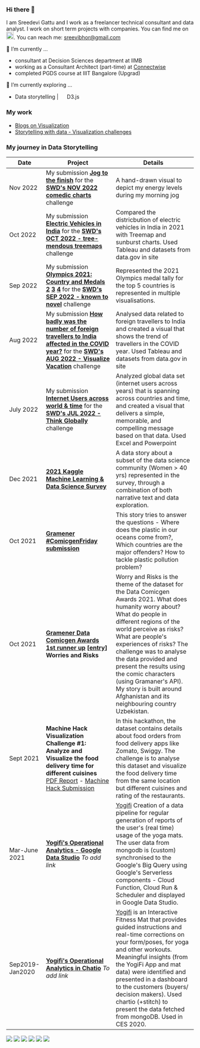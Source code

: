 ### Hi there 👋

I am Sreedevi Gattu and I work as a freelancer technical consultant and data analyst. I work on short term projects with companies. 
You can find me on <a href="https://www.linkedin.com/in/sreedevi-gattu/"><img src="https://simpleicons.org/icons/linkedin.svg" width="20"></a>.
You can reach me: <sreevibhor@gmail.com>

🔭 I’m currently  ...
- consultant at Decision Sciences department at IIMB
- working as a Consultant Architect (part-time) at [Connectwise](https://www.connectwise.com/) 
- completed PGDS course at IIIT Bangalore (Upgrad)

🌱 I’m currently exploring ... 
- Data storytelling | <img src= "https://avatars.githubusercontent.com/u/1562726?s=200&v=4" width="15"> D3.js

### My work
- [Blogs on Visualization](https://www.analyticsvidhya.com/blog/author/sreedevig/)
- [Storytelling with data - Visualization challenges](https://community.storytellingwithdata.com/members/sreedevi-gattu/gallery)



### My journey in Data Storytelling
| Date | Project | Details |
|---|---|---|
| Nov 2022 | My submission **[Jog to the finish](https://community.storytellingwithdata.com/challenges/nov-2022-comedic-charts/jog-to-the-finish)** for the **[SWD's NOV 2022 comedic charts](https://community.storytellingwithdata.com/challenges/nov-2022-comedic-charts)** challenge | A hand-drawn visual to depict my energy levels during my morning jog |
| Oct 2022 | My submission **[Electric Vehicles in India](https://github.com/sreedevigattu/electricvehicles/blob/main/README.md)** for the **[SWD's OCT 2022 - tree-mendous treemaps](https://community.storytellingwithdata.com/challenges/october-2022-tree-mendous-treemaps#accept-challenge)** challenge | Compared the districbution of electric vehicles in India in 2021 with Treemap and sunburst charts. Used Tableau and datasets from data.gov in site |
| Sep 2022 | My submission **[Olympics 2021: Country and Medals](https://github.com/sreedevigattu/olympics2021/blob/main/outputs/swd_sankey.png) [2](https://github.com/sreedevigattu/olympics2021/blob/main/outputs/swd_bar.png) [3](https://github.com/sreedevigattu/olympics2021/blob/main/outputs/swd_parcoord.png) [4](https://github.com/sreedevigattu/olympics2021/blob/main/outputs/swd_map.png)** for the **[SWD's SEP 2022 - known to novel](https://community.storytellingwithdata.com/challenges/sep-2022-known-to-novel)** challenge | Represented the 2021 Olympics medal tally for the top 5 countries is represented in multiple visualisations. |
| Aug 2022 | My submission **[How badly was the number of foreign travellers to India affected in the COVID year?](https://github.com/sreedevigattu/vacation/blob/main/vacation.png)** for the **[SWD's AUG 2022 - Visualize Vacation](https://community.storytellingwithdata.com/challenges/aug-2022-visualize-vacation/how-badly-was-the-number-of-foreign-travellers-to-)** challenge| Analysed data related to foreign travellers to India and created a visual that shows the trend of travellers in the COVID year. Used Tableau and datasets from data.gov in site |
| July 2022 | My submission **[Internet Users across world & time](https://github.com/sreedevigattu/internetusers/blob/main/internet.png)** for the **[SWD's JUL 2022 - Think Globally](https://community.storytellingwithdata.com/challenges/jul-2022-think-globally/internet-users)** challenge| Analyzed global data set (internet users across years) that is spanning across countries and time, and created a visual that delivers a simple, memorable, and compelling message based on that data. Used Excel and Powerpoint |
| Dec 2021 | **[2021 Kaggle Machine Learning & Data Science Survey](https://www.kaggle.com/sreedevigattu/women-40years-in-ml-ds)**| A data story about a subset of the data science community (Women > 40 yrs) represented in the survey, through a combination of both narrative text and data exploration.  |
| Oct 2021 | **[Gramener #ComicgenFriday submission](https://gramener.com/comicgenfriday/gallery?exercise=2021-Exercise-009)** | This story tries to answer the questions - Where does the plastic in our oceans come from?, Which countries are the major offenders? How to tackle plastic pollution problem? |
| Oct 2021 | **[Gramener Data Comicgen Awards 1st runner up](https://github.com/sreedevigattu/just-a-store/blob/main/Data%20Comicgen%20Awards%20-%202021%20-%201st%20Runner%20up.pdf) [[entry](https://gramener.com/comicgenfriday/awards/gallery2021?view=winners)] Worries and Risks** | Worry and Risks is the theme of the dataset for the Data Comicgen Awards 2021. What does humanity worry about? What do people in different regions of the world perceive as risks? What are people's experiences of risks? The challenge was to analyse the data provided and present the results using the comic characters (using Gramaner's API). My story is built around Afghanistan and its neighbouring country Uzbekistan. |
| Sept 2021 | **Machine Hack Visualization Challenge #1: Analyze and Visualize the food delivery time for different cuisines** [PDF Report](https://github.com/sreedevigattu/vizfood/blob/main/out/food_restaurant_v3.pdf) - [Machine Hack Submission](https://machinehack.com/hackathons/visualization/visualization_challenge_1_analyze_and_visualize_the_food_delivery_time_for_different_cuisines/613895c7a4569b8fd61b425a) | In this hackathon, the dataset contains details about food orders from food delivery apps like Zomato, Swiggy. The challenge is to analyse this dataset and visualize the food delivery time from the same location but different cuisines and rating of the restaurants. |
| Mar-June 2021 | **[Yogifi's Operational Analytics - Google Data Studio]()** *To add link* | [Yogifi](https://yogifi.fit/) Creation of a data pipeline for regular generation of reports of the user's (real time) usage of the yoga mats. The user data from mongodb is (custom) synchronised to the Google's Big Query using Google's Serverless components - Cloud Function, Cloud Run & Scheduler and displayed in Google Data Studio. |
| Sep2019-Jan2020 | **[Yogifi's Operational Analytics in Chatio]()** *To add link*| [Yogifi](https://yogifi.fit/) is an Interactive Fitness Mat that provides guided instructions and real-time corrections on your form/poses, for yoga and other workouts. Meaningful insights (from the YogiFi App and mat data) were identified and presented in a dashboard to the customers (buyers/ decision makers). Used chartio (+stitch) to present the data fetched from mongoDB. Used in CES 2020. |



![](https://img.shields.io/badge/OS-Linux-informational?style=flat&color=2bbc8a) 
![](https://img.shields.io/badge/OS-Windows-informational?style=flat&color=2bbc8a) 
![](https://img.shields.io/badge/Editor-Visual%20Studio%20Code-informational?style=flat&color=2bbc8a) 
![](https://img.shields.io/badge/Code-Python-informational?style=flat&color=2bbc8a)
![](https://img.shields.io/badge/Tools-Docker-informational?style=flat&color=2bbc8a)
![](https://img.shields.io/badge/Cloud-Google%20Cloud-informational?style=flat&color=2bbc8a)
